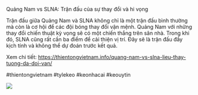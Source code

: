 Quảng Nam vs SLNA: Trận đấu của sự thay đổi và hi vọng

Trận đấu giữa Quảng Nam và SLNA không chỉ là một trận đấu bình thường mà còn là cơ hội để các đội bóng thay đổi vận mệnh. Quảng Nam với những thay đổi chiến thuật kỳ vọng sẽ có một chiến thắng trên sân nhà. Trong khi đó, SLNA cũng rất cần ba điểm để cải thiện vị trí. Đây sẽ là trận đấu đầy kịch tính và không thể dự đoán trước kết quả.

Xem chi tiết: https://thientongvietnam.info/quang-nam-vs-slna-lieu-thay-tuong-da-doi-van/

#thientongvietnam #tylekeo #keonhacai #keouytin

![](https://g0v.hackmd.io/_uploads/ryl_qRH-uJe.jpg)
